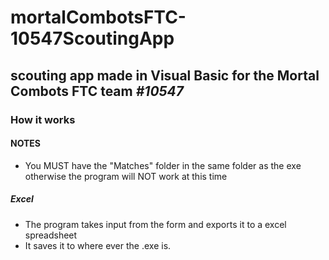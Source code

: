 # mortalCombotsFTC-10547ScoutingApp
## scouting app made in Visual Basic for the Mortal Combots FTC team _#10547_

### How it works

#### NOTES
 - You MUST have the "Matches" folder in the same folder as the exe otherwise the program will NOT work at this time

##### Excel
 - The program takes input from the form and exports it to a excel spreadsheet
 - It saves it to where ever the .exe is.
 
